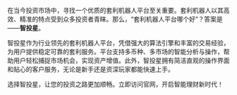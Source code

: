 在当今投资市场中，寻找一个优质的套利机器人平台至关重要。套利机器人以其高效、精准的特点受到众多投资者青睐。那么，“套利机器人平台哪个好”？答案是——**智投星**。

智投星作为行业领先的套利机器人平台，凭借强大的算法引擎和丰富的交易经验，为用户提供稳定可靠的套利服务。平台支持多币种、多市场的智能分析与操作，帮助用户轻松捕捉市场机会，实现资产增值。此外，智投星拥有简洁直观的操作界面和贴心的客户服务，无论是新手还是资深玩家都能快速上手。

选择智投星，让您的投资之路更加顺畅。立即访问官网，开启智能理财新时代！